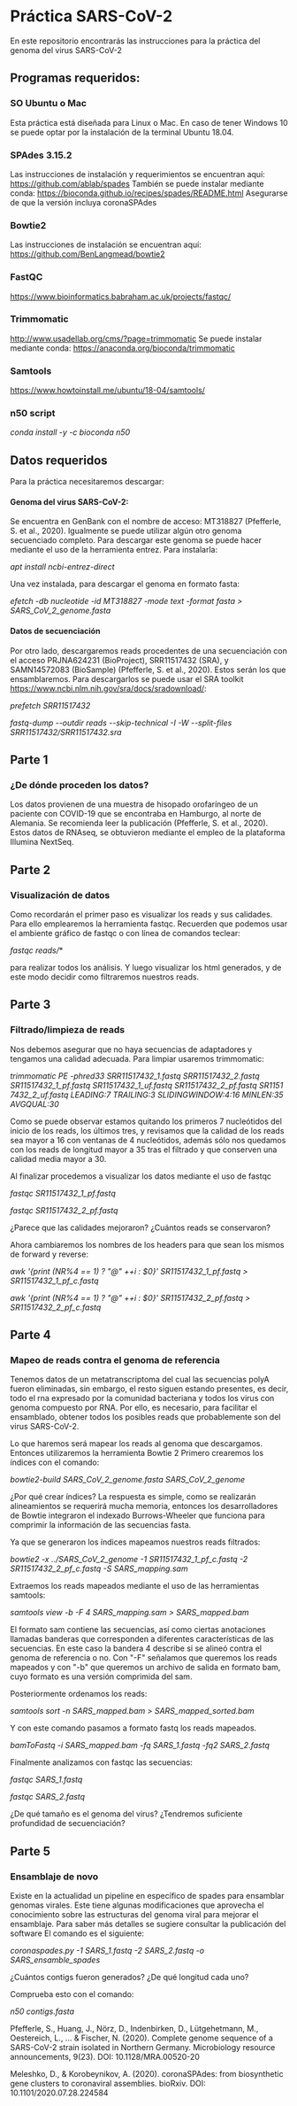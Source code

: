# Práctica SARS-CoV-2
En este repositorio encontrarás las instrucciones para la práctica del genoma del virus SARS-CoV-2

## Programas requeridos:

### SO Ubuntu o Mac
Esta práctica está diseñada para Linux o Mac. 
En caso de tener Windows 10 se puede optar por la instalación de la terminal Ubuntu 18.04.
### SPAdes 3.15.2
Las instrucciones de instalación y requerimientos se encuentran aquí:
https://github.com/ablab/spades
También se puede instalar mediante conda:
https://bioconda.github.io/recipes/spades/README.html
Asegurarse de que la versión incluya coronaSPAdes
### Bowtie2
Las instrucciones de instalación se encuentran aquí:
https://github.com/BenLangmead/bowtie2
### FastQC
https://www.bioinformatics.babraham.ac.uk/projects/fastqc/
### Trimmomatic
http://www.usadellab.org/cms/?page=trimmomatic
Se puede instalar mediante conda:
https://anaconda.org/bioconda/trimmomatic
### Samtools
https://www.howtoinstall.me/ubuntu/18-04/samtools/
### n50 script
  *conda install -y -c bioconda n50*

## Datos requeridos
Para la práctica necesitaremos descargar:

#### Genoma del virus SARS-CoV-2:
Se encuentra en GenBank con el nombre de acceso: MT318827 (Pfefferle, S. et al., 2020). 
Igualmente se puede utilizar algún otro genoma secuenciado completo.
Para descargar este genoma se puede hacer mediante el uso de la herramienta entrez.
Para instalarla:

  *apt install ncbi-entrez-direct*

Una vez instalada, para descargar el genoma en formato fasta:

  *efetch -db nucleotide -id MT318827 -mode text -format fasta > SARS_CoV_2_genome.fasta*

#### Datos de secuenciación 
Por otro lado, descargaremos reads procedentes de una secuenciación con el acceso PRJNA624231 (BioProject), SRR11517432 (SRA), y SAMN14572083 (BioSample) (Pfefferle, S. et al., 2020). Estos serán los que ensamblaremos.
Para descargarlos se puede usar el SRA toolkit https://www.ncbi.nlm.nih.gov/sra/docs/sradownload/:

  *prefetch SRR11517432*
  
  *fastq-dump --outdir reads --skip-technical -I -W --split-files SRR11517432/SRR11517432.sra*

## Parte 1
### ¿De dónde proceden los datos?
Los datos provienen de una muestra de hisopado orofaríngeo de un paciente con COVID-19 que se encontraba en Hamburgo, al norte de Alemania.
Se recomienda leer la publicación (Pfefferle, S. et al., 2020).
Estos datos de RNAseq, se obtuvieron mediante el empleo de la plataforma Illumina NextSeq.

## Parte 2
### Visualización de datos
Como recordarán el primer paso es visualizar los reads y sus calidades.
Para ello emplearemos la herramienta fastqc.
Recuerden que podemos usar el ambiente gráfico de fastqc o con línea de comandos teclear:
  
  *fastqc reads/**

para realizar todos los análisis.
Y luego visualizar los html generados, y de este modo decidir como filtraremos nuestros reads.

## Parte 3
### Filtrado/limpieza de reads
Nos debemos asegurar que no haya secuencias de adaptadores y tengamos una calidad adecuada.
Para limpiar usaremos trimmomatic:

  *trimmomatic PE -phred33 SRR11517432_1.fastq SRR11517432_2.fastq SR11517432_1_pf.fastq SR11517432_1_uf.fastq SR11517432_2_pf.fastq SR1151
7432_2_uf.fastq LEADING:7 TRAILING:3 SLIDINGWINDOW:4:16 MINLEN:35 AVGQUAL:30*

Como se puede observar estamos quitando los primeros 7 nucleótidos del inicio de los reads,
los últimos tres, y revisamos que la calidad de los reads sea mayor a 16 con ventanas de 4 nucleótidos,
además sólo nos quedamos con los reads de longitud mayor a 35 tras el filtrado y que conserven una calidad media mayor a 30.

Al finalizar procedemos a visualizar los datos mediante el uso de fastqc

  *fastqc SR11517432_1_pf.fastq*
  
  *fastqc SR11517432_2_pf.fastq*
  
¿Parece que las calidades mejoraron?
¿Cuántos reads se conservaron?

Ahora cambiaremos los nombres de los headers para que sean los mismos de forward y reverse:

  *awk '{print (NR%4 == 1) ? "@" ++i : $0}' SR11517432_1_pf.fastq > SR11517432_1_pf_c.fastq*
  
  *awk '{print (NR%4 == 1) ? "@" ++i : $0}' SR11517432_2_pf.fastq > SR11517432_2_pf_c.fastq*


## Parte 4
### Mapeo de reads contra el genoma de referencia

Tenemos datos de un metatranscriptoma del cual las secuencias polyA fueron eliminadas, sin embargo, el resto siguen estando presentes, es decir,
todo el rna expresado por la comunidad bacteriana y todos los virus con genoma compuesto por RNA. Por ello, es necesario, para facilitar el ensamblado,
obtener todos los posibles reads que probablemente son del virus SARS-CoV-2.

Lo que haremos será mapear los reads al genoma que descargamos. Entonces utilizaremos la herramienta Bowtie 2
Primero crearemos los índices con el comando:

  *bowtie2-build SARS_CoV_2_genome.fasta SARS_CoV_2_genome*

¿Por qué crear índices? La respuesta es simple, como se realizarán alineamientos se requerirá mucha memoria, entonces los desarrolladores
de Bowtie integraron el indexado Burrows-Wheeler que funciona para comprimir la información de las secuencias fasta.

Ya que se generaron los índices mapeamos nuestros reads filtrados:

  *bowtie2 -x ../SARS_CoV_2_genome -1 SR11517432_1_pf_c.fastq -2 SR11517432_2_pf_c.fastq -S SARS_mapping.sam*

Extraemos los reads mapeados mediante el uso de las herramientas samtools:
  
  *samtools view -b -F 4 SARS_mapping.sam > SARS_mapped.bam*

El formato sam contiene las secuencias, así como ciertas anotaciones llamadas banderas que corresponden a diferentes características de las secuencias.
En este caso la bandera 4 describe si se alineó contra el genoma de referencia o no. Con "-F" señalamos que queremos los reads mapeados y con "-b" que queremos
un archivo de salida en formato bam, cuyo formato es una versión comprimida del sam.

Posteriormente ordenamos los reads:

  *samtools sort -n SARS_mapped.bam > SARS_mapped_sorted.bam*

Y con este comando pasamos a formato fastq los reads mapeados.

  *bamToFastq -i SARS_mapped.bam -fq SARS_1.fastq -fq2 SARS_2.fastq*
  
Finalmente analizamos con fastqc las secuencias:

  *fastqc SARS_1.fastq*
  
  *fastqc SARS_2.fastq*
  
¿De qué tamaño es el genoma del virus? 
¿Tendremos suficiente profundidad de secuenciación?


## Parte 5
### Ensamblaje de novo

Existe en la actualidad un pipeline en específico de spades para ensamblar genomas virales.
Este tiene algunas modificaciones que aprovecha el conocimiento sobre las estructuras del genoma viral para mejorar el ensamblaje.
Para saber más detalles se sugiere consultar la publicación del software 
El comando es el siguiente:

 *coronaspades.py -1 SARS_1.fastq -2 SARS_2.fastq -o SARS_ensamble_spades*

¿Cuántos contigs fueron generados?
¿De qué longitud cada uno?

Comprueba esto con el comando:

  *n50 contigs.fasta*

Pfefferle, S., Huang, J., Nörz, D., Indenbirken, D., Lütgehetmann, M., Oestereich, L., ... & Fischer, N. (2020). Complete genome sequence of a SARS-CoV-2 strain isolated in Northern Germany. Microbiology resource announcements, 9(23). DOI: 10.1128/MRA.00520-20

Meleshko, D., & Korobeynikov, A. (2020). coronaSPAdes: from biosynthetic gene clusters to coronaviral assemblies. bioRxiv. DOI: 10.1101/2020.07.28.224584


